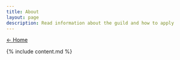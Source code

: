 ```yaml
---
title: About
layout: page
description: Read information about the guild and how to apply
---
```


<a href="/" class="text-seraphim-gold font-bold text-lg">← Home</a>
<article class="prose lg:prose-xl my-4 mx-auto">
  {% include content.md %}
</article>